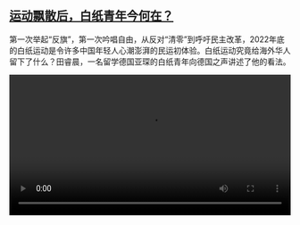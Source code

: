 <!--1701080225000-->
[运动飘散后，白纸青年今何在？](https://www.dw.com/zh/%E8%BF%90%E5%8A%A8%E9%A3%98%E6%95%A3%E5%90%8E%EF%BC%8C%E7%99%BD%E7%BA%B8%E9%9D%92%E5%B9%B4%E4%BB%8A%E4%BD%95%E5%9C%A8%EF%BC%9F/a-66441982)
------

<p>第一次举起“反旗”，第一次吟唱自由，从反对“清零”到呼吁民主改革，2022年底的白纸运动是令许多中国年轻人心潮澎湃的民运初体验。白纸运动究竟给海外华人留下了什么？田睿晨，一名留学德国亚琛的白纸青年向德国之声讲述了他的看法。</small></p><video src="https://tvdownloaddw-a.akamaihd.net/dwtv_video/flv/vdt_zh/2023/bchi230804_001_whitepapaer_01r_AVC_1280x720.mp4" controls style="width:100%"></video>
